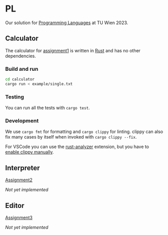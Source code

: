# PL
Our solution for [Programming Languages](https://tiss.tuwien.ac.at/course/educationDetails.xhtml?dswid=6957&dsrid=318&courseNr=185208&semester=2023S&locale=en) at TU Wien 2023.

## Calculator

The calculator for [assignment1](https://tuwel.tuwien.ac.at/pluginfile.php/3542105/mod_folder/content/0/aufgabe1.pdf)
is written in [Rust](https://www.rust-lang.org/) and has no other dependencies.

### Build and run

```bash
cd calculator
cargo run < example/single.txt
```

### Testing

You can run all the tests with `cargo test`.

### Development

We use `cargo fmt` for formatting and `cargo clippy` for linting. 
clippy can also fix many cases by itself when invoked with `cargo clippy --fix`.

For VSCode you can use the [rust-analyzer](https://marketplace.visualstudio.com/items?itemName=rust-lang.rust-analyzer) 
extension, but you have to [enable clippy manually](https://users.rust-lang.org/t/how-to-use-clippy-in-vs-code-with-rust-analyzer/41881).


## Interpreter

[Assignment2](https://tuwel.tuwien.ac.at/pluginfile.php/3542105/mod_folder/content/0/aufgabe2.pdf)

_Not yet implemented_

## Editor

[Assignment3](https://tuwel.tuwien.ac.at/pluginfile.php/3542105/mod_folder/content/0/aufgabe3.pdf)

_Not yet implemented_